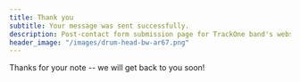 ```yaml
---
title: Thank you
subtitle: Your message was sent successfully.
description: Post-contact form submission page for TrackOne band's website.  TrackOne plays rock & roll covers in Central Connecticut.
header_image: "/images/drum-head-bw-ar67.png"
---
```


Thanks for your note -- we will get back to you soon!
